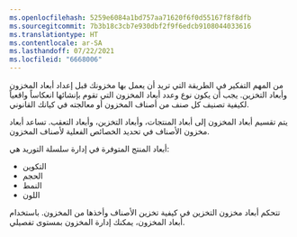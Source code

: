 ```yaml
---
ms.openlocfilehash: 5259e6084a1bd757aa71620f6f0d55167f8f8dfb
ms.sourcegitcommit: 7b3b18c3cb7e930dbf2f9f6edcb9108044033616
ms.translationtype: HT
ms.contentlocale: ar-SA
ms.lasthandoff: 07/22/2021
ms.locfileid: "6668006"
---
```

من المهم التفكير في الطريقة التي تريد أن يعمل بها مخزونك قبل إعداد أبعاد المخزون وأبعاد التخزين. يجب أن يكون نوع وعدد أبعاد المخزون التي تقوم بإنشائها انعكاساً واقعياً لكيفية تصنيف كل صنف من أصناف المخزون أو معالجته في كيانك القانوني.

يتم تقسيم أبعاد المخزون إلى أبعاد المنتجات، وأبعاد التخزين، وأبعاد التعقب. تساعد أبعاد مخزون الأصناف في تحديد الخصائص الفعلية لأصناف المخزون. 

أبعاد المنتج المتوفرة في إدارة سلسلة التوريد هي: 

- التكوين
- الحجم
- النمط
- اللون

تتحكم أبعاد مخزون التخزين في كيفية تخزين الأصناف وأخذها من المخزون. باستخدام أبعاد المخزون، يمكنك إدارة المخزون بمستوى تفصيلي.
